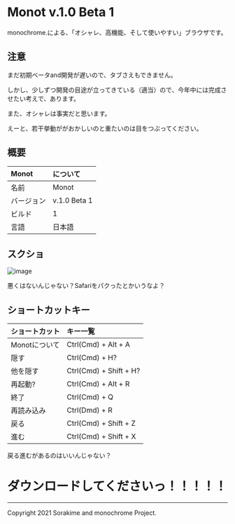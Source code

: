 # Monot v.1.0 Beta 1
monochrome.による、「オシャレ、高機能、そして使いやすい」ブラウザです。

## 注意
まだ初期ベータand開発が遅いので、タブさえもできません。

しかし、少しずつ開発の目途が立ってきている（適当）ので、今年中には完成させたい考えで、あります。

また、オシャレは事実だと思います。

えーと、若干挙動ががおかしいのと重たいのは目をつぶってください。


## 概要
|Monot|について|
|:--|:--|
|名前|Monot|
|バージョン|v.1.0 Beta 1|
|ビルド|1|
|言語|日本語|

## スクショ
![image](https://user-images.githubusercontent.com/69241694/127787093-7abe95ba-c848-49d1-bf04-9b641ee34e32.png)

悪くはないんじゃない？Safariをパクったとかいうなよ？


## ショートカットキー
|ショートカット|キー一覧|
|:--|:--|
|Monotについて|Ctrl(Cmd) + Alt + A|
|隠す|Ctrl(Cmd) + H?|
|他を隠す|Ctrl(Cmd) + Shift + H?|
|再起動?|Ctrl(Cmd) + Alt + R|
|終了|Ctrl(Cmd) + Q|
|再読み込み|Ctrl(Dmd) + R|
|戻る|Ctrl(Cmd) + Shift + Z|
|進む|Ctrl(Cmd) + Shift + X|

戻る進むがあるのはいいんじゃない？

# ダウンロードしてくださいっ！！！！！

---
Copyright 2021 Sorakime and monochrome Project.
